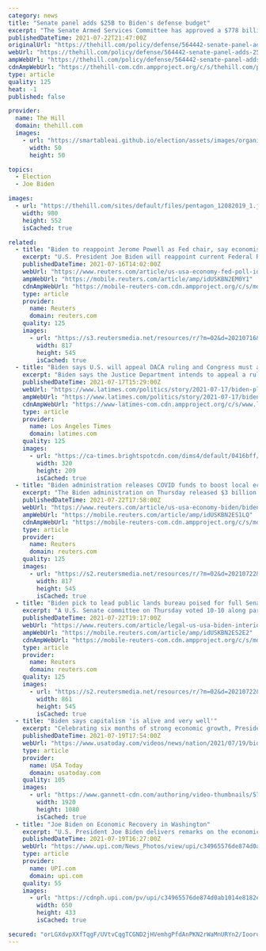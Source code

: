 ```yaml
---
category: news
title: "Senate panel adds $25B to Biden's defense budget"
excerpt: "The Senate Armed Services Committee has approved a $778 billion defense policy bill, adding nearly $25 billion more to the defense budget than the Biden administration requested."
publishedDateTime: 2021-07-22T21:47:00Z
originalUrl: "https://thehill.com/policy/defense/564442-senate-panel-adds-25b-to-bidens-defense-budget"
webUrl: "https://thehill.com/policy/defense/564442-senate-panel-adds-25b-to-bidens-defense-budget"
ampWebUrl: "https://thehill.com/policy/defense/564442-senate-panel-adds-25b-to-bidens-defense-budget?amp"
cdnAmpWebUrl: "https://thehill-com.cdn.ampproject.org/c/s/thehill.com/policy/defense/564442-senate-panel-adds-25b-to-bidens-defense-budget?amp"
type: article
quality: 125
heat: -1
published: false

provider:
  name: The Hill
  domain: thehill.com
  images:
    - url: "https://smartableai.github.io/election/assets/images/organizations/thehill.com-50x50.jpg"
      width: 50
      height: 50

topics:
  - Election
  - Joe Biden

images:
  - url: "https://thehill.com/sites/default/files/pentagon_12082019_1.jpg"
    width: 980
    height: 552
    isCached: true

related:
  - title: "Biden to reappoint Jerome Powell as Fed chair, say economists"
    excerpt: "U.S. President Joe Biden will reappoint current Federal Reserve Chair Jerome Powell for a second four-year term starting February next year, according to an overwhelming majority of economists polled by Reuters this week."
    publishedDateTime: 2021-07-16T14:02:00Z
    webUrl: "https://www.reuters.com/article/us-usa-economy-fed-poll-idUSKBN2EM0Y1"
    ampWebUrl: "https://mobile.reuters.com/article/amp/idUSKBN2EM0Y1"
    cdnAmpWebUrl: "https://mobile-reuters-com.cdn.ampproject.org/c/s/mobile.reuters.com/article/amp/idUSKBN2EM0Y1"
    type: article
    provider:
      name: Reuters
      domain: reuters.com
    quality: 125
    images:
      - url: "https://s3.reutersmedia.net/resources/r/?m=02&d=20210716&t=2&i=1569058150&w=&fh=545px&fw=&ll=&pl=&sq=&r=LYNXMPEH6F0FQ"
        width: 817
        height: 545
        isCached: true
  - title: "Biden says U.S. will appeal DACA ruling and Congress must act"
    excerpt: "Biden says the Justice Department intends to appeal a ruling deeming illegal an Obama-era program that protected young immigrants from deportation."
    publishedDateTime: 2021-07-17T15:29:00Z
    webUrl: "https://www.latimes.com/politics/story/2021-07-17/biden-pledges-appeal-of-deeply-disappointing-daca-ruling"
    ampWebUrl: "https://www.latimes.com/politics/story/2021-07-17/biden-pledges-appeal-of-deeply-disappointing-daca-ruling?_amp=true"
    cdnAmpWebUrl: "https://www-latimes-com.cdn.ampproject.org/c/s/www.latimes.com/politics/story/2021-07-17/biden-pledges-appeal-of-deeply-disappointing-daca-ruling?_amp=true"
    type: article
    provider:
      name: Los Angeles Times
      domain: latimes.com
    quality: 125
    images:
      - url: "https://ca-times.brightspotcdn.com/dims4/default/0416bff/2147483647/strip/true/crop/5472x3574+0+37/resize/320x209!/quality/90/?url=https%3A%2F%2Fcalifornia-times-brightspot.s3.amazonaws.com%2F38%2F1c%2F9919fc5d4122bd2a1f94ad0c7ab5%2Fimmigration-deferred-action-01632.jpg"
        width: 320
        height: 209
        isCached: true
  - title: "Biden administration releases COVID funds to boost local economies"
    excerpt: "The Biden administration on Thursday released $3 billion in COVID-19 rescue funds aimed at helping localities bolster their economies in the wake of the pandemic, calling on communities to seek funding for a range of revitalization projects."
    publishedDateTime: 2021-07-22T17:58:00Z
    webUrl: "https://www.reuters.com/article/us-usa-economy-biden/biden-administration-releases-covid-funds-to-boost-local-economies-idUSKBN2ES1LQ"
    ampWebUrl: "https://mobile.reuters.com/article/amp/idUSKBN2ES1LQ"
    cdnAmpWebUrl: "https://mobile-reuters-com.cdn.ampproject.org/c/s/mobile.reuters.com/article/amp/idUSKBN2ES1LQ"
    type: article
    provider:
      name: Reuters
      domain: reuters.com
    quality: 125
    images:
      - url: "https://s2.reutersmedia.net/resources/r/?m=02&d=20210722&t=2&i=1569647490&w=&fh=545px&fw=&ll=&pl=&sq=&r=LYNXMPEH6L0UE"
        width: 817
        height: 545
        isCached: true
  - title: "Biden pick to lead public lands bureau poised for full Senate vote"
    excerpt: "A U.S. Senate committee on Thursday voted 10-10 along party lines on President Joe Biden's nomination of Montana conservationist Tracy Stone-Manning to lead the Bureau of Land Management, setting the stage for a vote by the full Senate."
    publishedDateTime: 2021-07-22T19:17:00Z
    webUrl: "https://www.reuters.com/article/legal-us-usa-biden-interior/biden-pick-to-lead-public-lands-bureau-poised-for-full-senate-vote-idUSKBN2ES2E2"
    ampWebUrl: "https://mobile.reuters.com/article/amp/idUSKBN2ES2E2"
    cdnAmpWebUrl: "https://mobile-reuters-com.cdn.ampproject.org/c/s/mobile.reuters.com/article/amp/idUSKBN2ES2E2"
    type: article
    provider:
      name: Reuters
      domain: reuters.com
    quality: 125
    images:
      - url: "https://s2.reutersmedia.net/resources/r/?m=02&d=20210722&t=2&i=1569681026&w=&fh=545px&fw=&ll=&pl=&sq=&r=LYNXMPEH6L17H"
        width: 861
        height: 545
        isCached: true
  - title: "Biden says capitalism 'is alive and very well'"
    excerpt: "Celebrating six months of strong economic growth, President Joe Biden says his infrastructure and families agenda must be passed to sustain the economic momentum, setting the tone for a crucial week of congressional negotiations."
    publishedDateTime: 2021-07-19T17:54:00Z
    webUrl: "https://www.usatoday.com/videos/news/nation/2021/07/19/biden-says-capitalism-alive-and-very-well/8016012002/"
    type: article
    provider:
      name: USA Today
      domain: usatoday.com
    quality: 105
    images:
      - url: "https://www.gannett-cdn.com/authoring/video-thumbnails/5729000b-5bf0-4cae-a7b3-e4b5ecfbe607_poster.jpg?quality=10"
        width: 1920
        height: 1080
        isCached: true
  - title: "Joe Biden on Economic Recovery in Washington"
    excerpt: "U.S. President Joe Biden delivers remarks on the economic recovery in the State Dining Room at the White House in Washington, DC on July 19, 2021. Photo by Yuri Gripas/UPI"
    publishedDateTime: 2021-07-19T16:27:00Z
    webUrl: "https://www.upi.com/News_Photos/view/upi/c34965576de874d0ab1014e8182e7219/Joe-Biden-on-Economic-Recovery-in-Washington/"
    type: article
    provider:
      name: UPI.com
      domain: upi.com
    quality: 55
    images:
      - url: "https://cdnph.upi.com/pv/upi/c34965576de874d0ab1014e8182e7219/BIDEN-ECONOMY.jpg"
        width: 650
        height: 433
        isCached: true

secured: "orLGXdvpXXfTqgF/UVtvCqgTCGND2jHVemhgPfdAnPKN2rWaMnURYn2/IoorufCsMtvGlOztcXDb8YHrvPHRN87O4EXV2PjIIYsbanLk1z3N+rHuMKChgJgYQRLHqFyfKBBmi3P217/2Qy0tkdq6KXkg+MIIk4uVL4uIYqEPFB0JH4DS2pT19z50hGWzKCkduHqtW9b138T6NOOEuM8UwvXquZIl4iGGVNXusrUYghKiB3DYA+7GciV0FrTcTHCmLmuwuZCmb7cAilu/FBUvddoQUYIwe4GAeKU50EBeIXLUXMRv+9J/6X4OCNcSaI0t1etM92JXFsq+O/2xqodS99H6vHYw5jNGPXyL8ANhc/E=;WBtx+eVyXQg9iFqAdmLYfw=="
---
```


